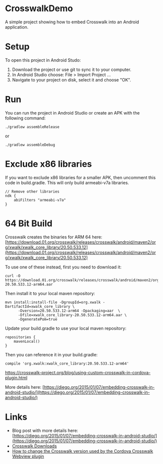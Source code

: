 # CrosswalkDemo
A simple project showing how to embed Crosswalk into an Android application.

# Setup
To open this project in Android Studo:

1. Download the project or use git to sync it to your computer.
2. In Android Studio choose: File > Import Project ...
3. Navigate to your project on disk, select it and choose "OK".

# Run
You can run the project in Android Studio or create an APK with the following command:


`./gradlew assembleRelease`

or

`./gradlew assembleDebug`

# Exclude x86 libraries
If you want to exclude x86 libraries for a smaller APK, then uncomment this code in build.gradle.  This will only build armeabi-v7a libraries.

```
// Remove other libraries
ndk {
    abiFilters "armeabi-v7a"
}
```

# 64 Bit Build
Crosswalk creates the binaries for ARM 64 here: [https://download.01.org/crosswalk/releases/crosswalk/android/maven2/org/xwalk/xwalk_core_library/20.50.533.12](https://download.01.org/crosswalk/releases/crosswalk/android/maven2/org/xwalk/xwalk_core_library/20.50.533.12)

To use one of these instead, first you need to download it:
```
curl -O https://download.01.org/crosswalk/releases/crosswalk/android/maven2/org/xwalk/xwalk_core_library/20.50.533.12/xwalk_core_library-20.50.533.12-arm64.aar
```

Then install it to your local maven repository:

```
mvn install:install-file -DgroupId=org.xwalk -DartifactId=xwalk_core_library \
      -Dversion=20.50.533.12-arm64 -Dpackaging=aar  \
      -Dfile=xwalk_core_library-20.50.533.12-arm64.aar \
      -DgeneratePom=true
```

Update your build.gradle to use your local maven repository:
```
repositories {
    mavenLocal()
}
```

Then you can reference it in your build.gradle:
```	  
compile 'org.xwalk:xwalk_core_library:20.50.533.12-arm64'
```


https://crosswalk-project.org/blog/using-custom-crosswalk-in-cordova-plugin.html

More details here: [https://diego.org/2015/01/07/embedding-crosswalk-in-android-studio/](https://diego.org/2015/01/07/embedding-crosswalk-in-android-studio/)

# Links
* Blog post with more details here: [https://diego.org/2015/01/07/embedding-crosswalk-in-android-studio/](https://diego.org/2015/01/07/embedding-crosswalk-in-android-studio/)
* [Crosswalk Downloads](https://crosswalk-project.org/documentation/downloads.html)
* [How to change the Crosswalk version used by the Cordova Crosswalk Webview plugin](https://crosswalk-project.org/blog/using-custom-crosswalk-in-cordova-plugin.html)